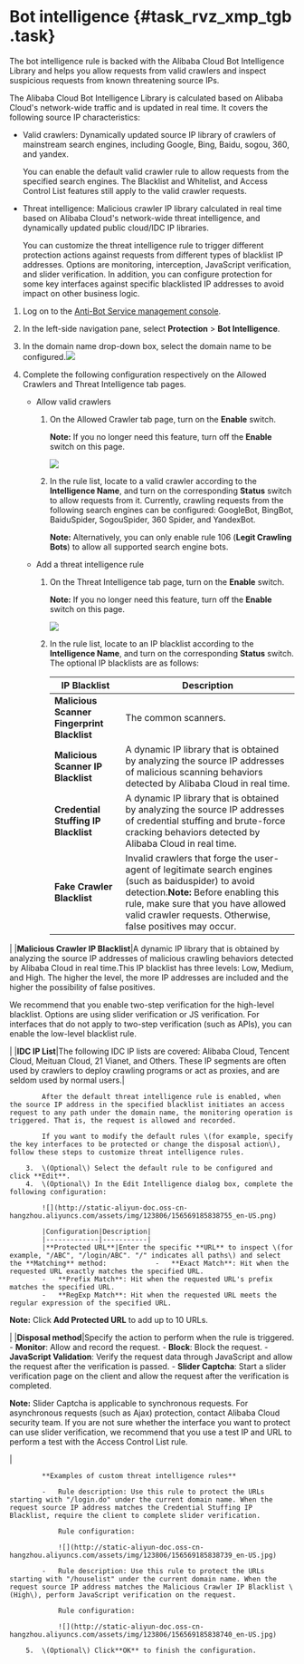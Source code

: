 # Bot intelligence {#task_rvz_xmp_tgb .task}

The bot intelligence rule is backed with the Alibaba Cloud Bot Intelligence Library and helps you allow requests from valid crawlers and inspect suspicious requests from known threatening source IPs.

The Alibaba Cloud Bot Intelligence Library is calculated based on Alibaba Cloud's network-wide traffic and is updated in real time. It covers the following source IP characteristics:

-   Valid crawlers: Dynamically updated source IP library of crawlers of mainstream search engines, including Google, Bing, Baidu, sogou, 360, and yandex.

    You can enable the default valid crawler rule to allow requests from the specified search engines. The Blacklist and Whitelist, and Access Control List features still apply to the valid crawler requests.

-   Threat intelligence: Malicious crawler IP library calculated in real time based on Alibaba Cloud's network-wide threat intelligence, and dynamically updated public cloud/IDC IP libraries.

    You can customize the threat intelligence rule to trigger different protection actions against requests from different types of blacklist IP addresses. Options are monitoring, interception, JavaScript verification, and slider verification. In addition, you can configure protection for some key interfaces against specific blacklisted IP addresses to avoid impact on other business logic.


1.  Log on to the [Anti-Bot Service management console](https://yundun.console.aliyun.com/?p=antibot). 
2.  In the left-side navigation pane, select **Protection** \> **Bot Intelligence**. 
3.   In the domain name drop-down box, select the domain name to be configured.![](http://static-aliyun-doc.oss-cn-hangzhou.aliyuncs.com/assets/img/123806/156569185738754_en-US.png)

 
4.  Complete the following configuration respectively on the Allowed Crawlers and Threat Intelligence tab pages. 
    -   Allow valid crawlers
        1.  On the Allowed Crawler tab page, turn on the **Enable** switch.

            **Note:** If you no longer need this feature, turn off the **Enable** switch on this page.

            ![](http://static-aliyun-doc.oss-cn-hangzhou.aliyuncs.com/assets/img/123806/156569185738738_en-US.jpg)

        2.  In the rule list, locate to a valid crawler according to the **Intelligence Name**, and turn on the corresponding **Status** switch to allow requests from it. Currently, crawling requests from the following search engines can be configured: GoogleBot, BingBot, BaiduSpider, SogouSpider, 360 Spider, and YandexBot.

            **Note:** Alternatively, you can only enable rule 106 \(**Legit Crawling Bots**\) to allow all supported search engine bots.

    -   Add a threat intelligence rule
        1.  On the Threat Intelligence tab page, turn on the **Enable** switch.

            **Note:** If you no longer need this feature, turn off the **Enable** switch on this page.

            ![](http://static-aliyun-doc.oss-cn-hangzhou.aliyuncs.com/assets/img/123806/156569185738753_en-US.png)

        2.  In the rule list, locate to an IP blacklist according to the **Intelligence Name**, and turn on the corresponding **Status** switch. The optional IP blacklists are as follows:

            |IP Blacklist|Description|
            |------------|-----------|
            |**Malicious Scanner Fingerprint Blacklist**|The common scanners.|
            |**Malicious Scanner IP Blacklist**|A dynamic IP library that is obtained by analyzing the source IP addresses of malicious scanning behaviors detected by Alibaba Cloud in real time.|
            |**Credential Stuffing IP Blacklist**|A dynamic IP library that is obtained by analyzing the source IP addresses of credential stuffing and brute-force cracking behaviors detected by Alibaba Cloud in real time.|
            |**Fake Crawler Blacklist**|Invalid crawlers that forge the user-agent of legitimate search engines \(such as baiduspider\) to avoid detection.**Note:** Before enabling this rule, make sure that you have allowed valid crawler requests. Otherwise, false positives may occur.

|
            |**Malicious Crawler IP Blacklist**|A dynamic IP library that is obtained by analyzing the source IP addresses of malicious crawling behaviors detected by Alibaba Cloud in real time.This IP blacklist has three levels: Low, Medium, and High. The higher the level, the more IP addresses are included and the higher the possibility of false positives.

We recommend that you enable two-step verification for the high-level blacklist. Options are using slider verification or JS verification. For interfaces that do not apply to two-step verification \(such as APIs\), you can enable the low-level blacklist rule.

|
            |**IDC IP List**|The following IDC IP lists are covered: Alibaba Cloud, Tencent Cloud, Meituan Cloud, 21 Vianet, and Others. These IP segments are often used by crawlers to deploy crawling programs or act as proxies, and are seldom used by normal users.|

            After the default threat intelligence rule is enabled, when the source IP address in the specified blacklist initiates an access request to any path under the domain name, the monitoring operation is triggered. That is, the request is allowed and recorded.

            If you want to modify the default rules \(for example, specify the key interfaces to be protected or change the disposal action\), follow these steps to customize threat intelligence rules.

        3.  \(Optional\) Select the default rule to be configured and click **Edit**.
        4.  \(Optional\) In the Edit Intelligence dialog box, complete the following configuration:

            ![](http://static-aliyun-doc.oss-cn-hangzhou.aliyuncs.com/assets/img/123806/156569185838755_en-US.png)

            |Configuration|Description|
            |-------------|-----------|
            |**Protected URL**|Enter the specific **URL** to inspect \(for example, "/ABC", "/login/ABC". "/" indicates all paths\) and select the **Matching** method:            -   **Exact Match**: Hit when the requested URL exactly matches the specified URL.
            -   **Prefix Match**: Hit when the requested URL's prefix matches the specified URL.
            -   **RegExp Match**: Hit when the requested URL meets the regular expression of the specified URL.
**Note:** Click **Add Protected URL** to add up to 10 URLs.

|
            |**Disposal method**|Specify the action to perform when the rule is triggered.            -   **Monitor**: Allow and record the request.
            -   **Block**: Block the request.
            -   **JavaScript Validation**: Verify the request data through JavaScript and allow the request after the verification is passed.
            -   **Slider Captcha**: Start a slider verification page on the client and allow the request after the verification is completed.

**Note:** Slider Captcha is applicable to synchronous requests. For asynchronous requests \(such as Ajax\) protection, contact Alibaba Cloud security team. If you are not sure whether the interface you want to protect can use slider verification, we recommend that you use a test IP and URL to perform a test with the Access Control List rule.

|

            **Examples of custom threat intelligence rules**

            -   Rule description: Use this rule to protect the URLs starting with "/login.do" under the current domain name. When the request source IP address matches the Credential Stuffing IP Blacklist, require the client to complete slider verification.

                Rule configuration:

                ![](http://static-aliyun-doc.oss-cn-hangzhou.aliyuncs.com/assets/img/123806/156569185838739_en-US.jpg)

            -   Rule description: Use this rule to protect the URLs starting with "/houselist" under the current domain name. When the request source IP address matches the Malicious Crawler IP Blacklist \(High\), perform JavaScript verification on the request.

                Rule configuration:

                ![](http://static-aliyun-doc.oss-cn-hangzhou.aliyuncs.com/assets/img/123806/156569185838740_en-US.jpg)

        5.  \(Optional\) Click**OK** to finish the configuration.

